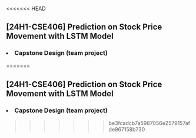 <<<<<<< HEAD
## [24H1-CSE406] Prediction on Stock Price Movement with LSTM Model
### <li> Capstone Design (team project) </li>
=======
## [24H1-CSE406] Prediction on Stock Price Movement with LSTM Model
### <li> Capstone Design (team project) </li>
>>>>>>> be3fcadcb7a5987056e2579157afde967158b730
